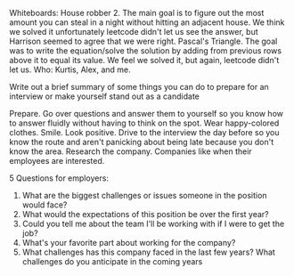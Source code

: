 Whiteboards: House robber 2. The main goal is to figure out the most amount you can steal in a night without hitting an adjacent house. We think we solved it unfortunately leetcode didn't let us see the answer, but Harrison seemed to agree that we were right.
             Pascal's Triangle. The goal was to write the equation/solve the solution by adding from previous rows above it to equal its value. We feel we solved it, but again, leetcode didn't let us.
Who: Kurtis, Alex, and me.


Write out a brief summary of some things you can do to prepare for an
interview or make yourself stand out as a candidate

Prepare. Go over questions and answer them to yourself so you know how to answer fluidly without having to think on the spot.
Wear happy-colored clothes. Smile. Look positive.
Drive to the interview the day before so you know the route and aren't panicking about being late because you don't know the area.
Research the company. Companies like when their employees are interested.


5 Questions for employers:

1. What are the biggest challenges or issues someone in the position would face?
2. What would the expectations of this position be over the first year?
3. Could you tell me about the team I'll be working with if I were to get the job?
4. What's your favorite part about working for the company?
5. What challenges has this company faced in the last few years? What challenges do you anticipate in the coming years